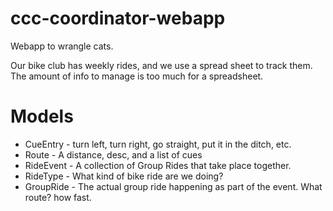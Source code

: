 # ccc-coordinator-webapp

Webapp to wrangle cats.

Our bike club has weekly rides, and we use a spread sheet to track them.
The amount of info to manage is too much for a spreadsheet.

# Models
- CueEntry - turn left, turn right, go straight, put it in the ditch, etc.
- Route - A distance, desc, and a list of cues
- RideEvent - A collection of Group Rides that take place together.
- RideType - What kind of bike ride are we doing?
- GroupRide - The actual group ride happening as part of the event. What route? how fast.
